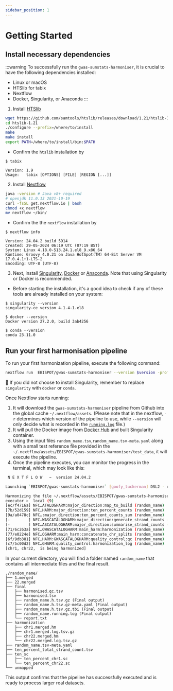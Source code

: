```yaml
---
sidebar_position: 1
---
```

# Getting Started

## Install necessary dependencies

:::warning
To successfully run the `gwas-sumstats-harmoniser`, it is crucial to have the following dependencies installed:

* Linux or macOS
* HTSlib for tabix
* Nextflow
* Docker, Singularity, or Anaconda
:::

1. Install [HTSlib](https://www.htslib.org/download/)
```bash
wget https://github.com/samtools/htslib/releases/download/1.21/htslib-1.21.tar.bz2
cd htslib-1.21
./configure --prefix=/where/to/install
make
make install
export PATH=/where/to/install/bin:$PATH 
```
* Confirm the `htslib` installation by
```text
$ tabix

Version: 1.9
Usage:   tabix [OPTIONS] [FILE] [REGION [...]]
```

2. Install [Nextflow](https://www.nextflow.io/docs/latest/install.html)
```bash
java -version # Java v8+ required
# openjdk 11.0.13 2021-10-19
curl -fsSL get.nextflow.io | bash
chmod +x nextflow
mv nextflow ~/bin/
```
* Confirm the the `nextflow` installation by
```text 
$ nextflow info

Version: 24.04.2 build 5914
Created: 29-05-2024 06:19 UTC (07:19 BST)
System: Linux 4.18.0-513.24.1.el8_9.x86_64
Runtime: Groovy 4.0.21 on Java HotSpot(TM) 64-Bit Server VM 17.0.4.1+1-LTS-2
Encoding: UTF-8 (UTF-8)
```

3. Next, install [Singularity](https://docs.sylabs.io/guides/3.0/user-guide/installation.html), [Docker](https://docs.docker.com/engine/install/) or [Anaconda](https://docs.conda.io/projects/conda/en/latest/user-guide/install/index.html). Note that using Singularity or Docker is recommended.

* Before starting the installation, it's a good idea to check if any of these tools are already installed on your system:
```text
$ singularity --version
singularity-ce version 4.1.4-1.el8

$ docker --version
Docker version 27.2.0, build 3ab4256

$ conda --version
conda 23.11.0
```

## Run your first harmonisation pipeline
To run your first harmonization pipeline, execute the following command:
``` bash
nextflow run  EBISPOT/gwas-sumstats-harmoniser --version $version -profile test,singularity
```
🚨 If you did not choose to install Singularity, remember to replace `singularity` with `docker` or `conda`.

Once Nextflow starts running:
1. It will download the `gwas-sumstats-harmoniser` pipeline from Github into the global cache `~/.nextflow/assets`. (Please note that in the nextflow, `-r` determines which version of the pipeline to use, while `--version` will only decide what is recorded in the  [`running.log`](../Explanation/output-folder-structure#running-log-summary-the-whole-harmonisation-process) file.)
2. It will pull the Docker image from [Docker Hub](https://hub.docker.com/r/ebispot/gwas-sumstats-harmoniser) and built Singularity container.
3. Using the input files `random_name.tsv`,`random_name.tsv-meta.yaml`  along with a small test reference file provided in the ` ~/.nextflow/assets/EBISPOT/gwas-sumstats-harmoniser/test_data`, it will execute the pipeline.
4. Once the pipeline executes, you can monitor the progress in the terminal, which may look like this:
``` bash
 N E X T F L O W   ~  version 24.04.2

Launching `EBISPOT/gwas-sumstats-harmoniser` [goofy_tuckerman] DSL2 - revision: 118e098430

Harmonizing the file ~/.nextflow/assets/EBISPOT/gwas-sumstats-harmoniser/test_data/random_name.tsv
executor >  local (9)
[ec/f4716a] NFC…ATALOGHARM:major_direction:map_to_build (random_name) | 1 of 1 ✔
[7b/52d159] NFC…HARM:major_direction:ten_percent_counts (random_name) | 2 of 2 ✔
[9a/a0478c] NFC…:major_direction:ten_percent_counts_sum (random_name) | 1 of 1 ✔
[-        ] NFC…WASCATALOGHARM:major_direction:generate_strand_counts -
[-        ] NFC…ASCATALOGHARM:major_direction:summarise_strand_counts -
[71/6c263a] NFC…GWASCATALOGHARM:main_harm:harmonization (random_name) | 2 of 2 ✔
[77/e0224e] NFC…OGHARM:main_harm:concatenate_chr_splits (random_name) | 1 of 1 ✔
[6f/9db381] NFC…HARM:GWASCATALOGHARM:quality_control:qc (random_name) | 1 of 1 ✔
[c7/5c00d2] NFC…GHARM:quality_control:harmonization_log (random_name) | 1 of 1 ✔
[chr1, chr22,  is being harmonized]
```

In your current directory, you will find a folder named `random_name` that contains all intermediate files and the final result.

```text
./random_name/
├── 1.merged
├── 22.merged
├── final
│   ├── harmonised.qc.tsv
│   ├── harmonised.tsv
│   ├── random_name.h.tsv.gz (Final output)
│   ├── random_name.h.tsv.gz-meta.yaml (Final output)
│   ├── random_name.h.tsv.gz.tbi (Final output)
│   ├── random_name.running.log (Final output)
│   └── report.txt
├── harmonization
│   ├── chr1.merged.hm
│   ├── chr1.merged.log.tsv.gz
│   ├── chr22.merged.hm
│   └── chr22.merged.log.tsv.gz
├── random_name.tsv-meta.yaml
├── ten_percent_total_strand_count.tsv
├── ten_sc
│   ├── ten_percent_chr1.sc
│   └── ten_percent_chr22.sc
└── unmapped
```
This output confirms that the pipeline has successfully executed and is ready to process larger real datasets.
